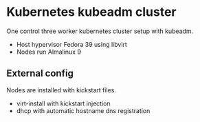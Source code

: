 # Kubernetes kubeadm cluster

One control three worker kubernetes cluster setup with kubeadm.

* Host hypervisor Fedora 39 using libvirt
* Nodes run Almalinux 9

## External config

Nodes are installed with kickstart files.

* virt-install with kickstart injection
* dhcp with automatic hostname dns registration
